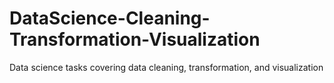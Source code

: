 # DataScience-Cleaning-Transformation-Visualization
Data science tasks covering data cleaning, transformation, and visualization
